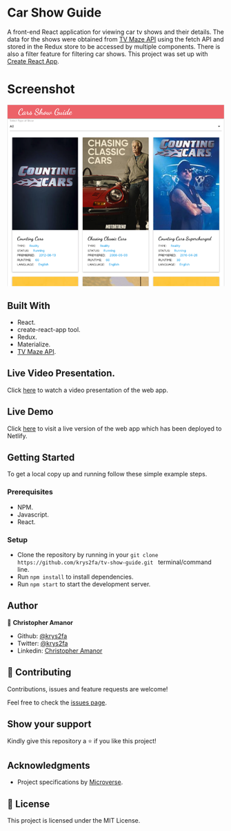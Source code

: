 # Car Show Guide
A front-end React application for viewing car tv shows and their details. The data for the shows were obtained from [TV Maze API](https://www.tvmaze.com/api) using the fetch API and stored in the Redux store to be accessed by multiple components. There is also a filter feature for filtering car shows.
This project was set up with [Create React App](https://github.com/facebook/create-react-app).

# Screenshot

![screenshot](./src/images/screenshot.png)

## Built With
- React.
- create-react-app tool.
- Redux.
- Materialize.
- [TV Maze API](https://www.tvmaze.com/api).

## Live Video Presentation.

Click [here](https://www.loom.com/share/fe8f776740d0414cada1de31b3496186) to watch a video presentation of the web app.

## Live Demo

Click [here](https://car-show-guide.netlify.app/) to visit a live version of the web app which has been deployed to Netlify.

## Getting Started

To get a local copy up and running follow these simple example steps.

### Prerequisites

- NPM.
- Javascript.
- React.

### Setup
- Clone the repository by running in your `git clone https://github.com/krys2fa/tv-show-guide.git ` terminal/command line.
- Run `npm install` to install dependencies.
- Run `npm start` to start the development server.

## Author

👤 **Christopher Amanor**

- Github: [@krys2fa](https://github.com/krys2fa)
- Twitter: [@krys2fa](https://twitter.com/krys2fa)
- Linkedin: [Christopher Amanor](https://www.linkedin.com/in/christopher-amanor/)

## 🤝 Contributing

Contributions, issues and feature requests are welcome!

Feel free to check the [issues page](https://github.com/krys2fa/tv-show-guide/issues).

## Show your support

Kindly give this repository a ⭐️ if you like this project!

## Acknowledgments

- Project specifications by [Microverse](https://www.microverse.org).

## 📝 License

This project is licensed under the MIT License.

